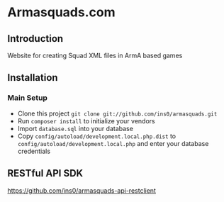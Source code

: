 Armasquads.com
=======================

Introduction
------------
Website for creating Squad XML files in ArmA based games

## Installation

### Main Setup

 * Clone this project `git clone git://github.com/ins0/armasquads.git`
 * Run `composer install` to initialize your vendors
 * Import `database.sql` into your database
 * Copy `config/autoload/development.local.php.dist` to `config/autoload/development.local.php` and enter your database credentials

RESTful API SDK
------------
https://github.com/ins0/armasquads-api-restclient
